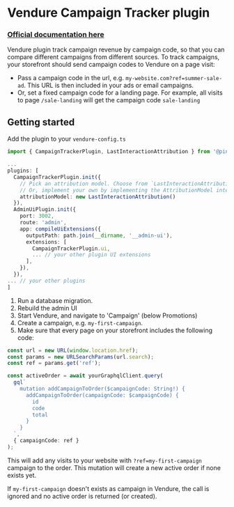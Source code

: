 # Vendure Campaign Tracker plugin

### [Official documentation here](https://pinelab-plugins.com/plugin/vendure-plugin-campaign-tracker)

Vendure plugin track campaign revenue by campaign code, so that you can compare different campaigns from different sources.
To track campaigns, your storefront should send campaign codes to Vendure on a page visit:

- Pass a campaign code in the url, e.g. `my-website.com?ref=summer-sale-ad`. This URL is then included in your ads or email campaigns.
- Or, set a fixed campaign code for a landing page. For example, all visits to page `/sale-landing` will get the campaign code `sale-landing`

## Getting started

Add the plugin to your `vendure-config.ts`

```ts
import { CampaignTrackerPlugin, LastInteractionAttribution } from '@pinelab/vendure-plugin-campaign-tracker';

...
plugins: [
  CampaignTrackerPlugin.init({
    // Pick an attribution model. Choose from `LastInteractionAttribution`, `FirstInteractionAttribution`, `LinearAttribution`
    // Or, implement your own by implementing the AttributionModel interface
    attributionModel: new LastInteractionAttribution()
  }),
  AdminUiPlugin.init({
    port: 3002,
    route: 'admin',
    app: compileUiExtensions({
      outputPath: path.join(__dirname, '__admin-ui'),
      extensions: [
        CampaignTrackerPlugin.ui,
        ... // your other plugin UI extensions
      ],
    }),
  }),
... // your other plugins
]
```

1. Run a database migration.
2. Rebuild the admin UI
3. Start Vendure, and navigate to 'Campaign' (below Promotions)
4. Create a campaign, e.g. `my-first-campaign`.
5. Make sure that every page on your storefront includes the following code:

```ts
const url = new URL(window.location.href);
const params = new URLSearchParams(url.search);
const ref = params.get('ref');

const activeOrder = await yourGraphqlClient.query(
  gql`
    mutation addCampaignToOrder($campaignCode: String!) {
      addCampaignToOrder(campaignCode: $campaignCode) {
        id
        code
        total
      }
    }
  `,
  { campaignCode: ref }
);
```

This will add any visits to your website with `?ref=my-first-campaign` campaign to the order. This mutation will create a new active order if none exists yet.

If `my-first-campaign` doesn't exists as campaign in Vendure, the call is ignored and no active order is returned (or created).
